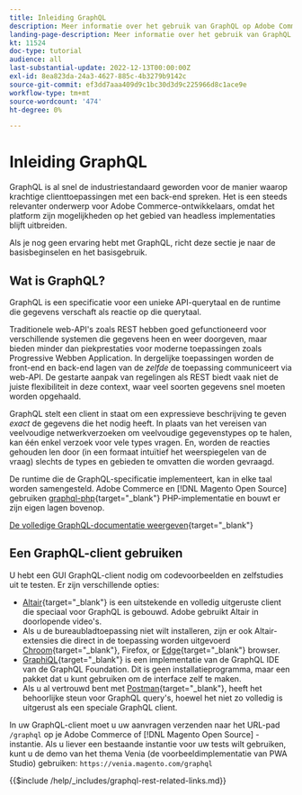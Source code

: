 ```yaml
---
title: Inleiding GraphQL
description: Meer informatie over het gebruik van GraphQL op Adobe Commerce en [!DNL Magento Open Source]. Gebruik GraphQL-oproepen voor GET en POSTEN voor Adobe Commerce en [!DNL Magento Open Source].
landing-page-description: Meer informatie over het gebruik van GraphQL op Adobe Commerce en [!DNL Magento Open Source]. Gebruik GraphQL-oproepen voor GET en POSTEN voor Adobe Commerce en [!DNL Magento Open Source].
kt: 11524
doc-type: tutorial
audience: all
last-substantial-update: 2022-12-13T00:00:00Z
exl-id: 8ea823da-24a3-4627-885c-4b3279b9142c
source-git-commit: ef3dd7aaa409d9c1bc30d3d9c225966d8c1ace9e
workflow-type: tm+mt
source-wordcount: '474'
ht-degree: 0%

---
```


# Inleiding GraphQL

GraphQL is al snel de industriestandaard geworden voor de manier waarop krachtige clienttoepassingen met een back-end spreken. Het is een steeds relevanter onderwerp voor Adobe Commerce-ontwikkelaars, omdat het platform zijn mogelijkheden op het gebied van headless implementaties blijft uitbreiden.

Als je nog geen ervaring hebt met GraphQL, richt deze sectie je naar de basisbeginselen en het basisgebruik.

## Wat is GraphQL?

GraphQL is een specificatie voor een unieke API-querytaal en de runtime die gegevens verschaft als reactie op die querytaal.

Traditionele web-API&#39;s zoals REST hebben goed gefunctioneerd voor verschillende systemen die gegevens heen en weer doorgeven, maar bieden minder dan piekprestaties voor moderne toepassingen zoals Progressive Webben Application. In dergelijke toepassingen worden de front-end en back-end lagen van de _zelfde_ de toepassing communiceert via web-API. De gestarte aanpak van regelingen als REST biedt vaak niet de juiste flexibiliteit in deze context, waar veel soorten gegevens snel moeten worden opgehaald.

GraphQL stelt een client in staat om een expressieve beschrijving te geven _exact_ de gegevens die het nodig heeft. In plaats van het vereisen van veelvoudige netwerkverzoeken om veelvoudige gegevenstypes op te halen, kan één enkel verzoek voor vele types vragen. En, worden de reacties gehouden len door (in een formaat intuïtief het weerspiegelen van de vraag) slechts de types en gebieden te omvatten die worden gevraagd.

De runtime die de GraphQL-specificatie implementeert, kan in elke taal worden samengesteld. Adobe Commerce en [!DNL Magento Open Source] gebruiken
[graphql-php](https://webonyx.github.io/graphql-php/){target="_blank"} PHP-implementatie en bouwt er zijn eigen lagen bovenop.

[De volledige GraphQL-documentatie weergeven](https://graphql.org/learn){target="_blank"}

## Een GraphQL-client gebruiken

U hebt een GUI GraphQL-client nodig om codevoorbeelden en zelfstudies uit te testen. Er zijn verschillende opties:

* [Altair](https://altairgraphql.dev/){target="_blank"} is een uitstekende en volledig uitgeruste client die speciaal voor GraphQL is gebouwd. Adobe gebruikt Altair in doorlopende video&#39;s.
* Als u de bureaubladtoepassing niet wilt installeren, zijn er ook Altair-extensies die direct in de toepassing worden uitgevoerd
   [Chroom](https://chrome.google.com/webstore/detail/altair-graphql-client/flnheeellpciglgpaodhkhmapeljopja){target="_blank"}, Firefox, or [Edge](https://microsoftedge.microsoft.com/addons/detail/altair-graphql-client/kpggioiimijgcalmnfnalgglgooonopa){target="_blank"} browser.
* [GraphiQL](https://github.com/graphql/graphiql/tree/main/packages/graphiql){target="_blank"} is een implementatie van de GraphQL IDE van de GraphQL Foundation. Dit is geen installatieprogramma, maar een pakket dat u kunt gebruiken om de interface zelf te maken.
* Als u al vertrouwd bent met [Postman](https://www.postman.com/){target="_blank"}, heeft het behoorlijke steun voor GraphQL query&#39;s, hoewel het niet zo volledig is uitgerust als een speciale GraphQL client.

In uw GraphQL-client moet u uw aanvragen verzenden naar het URL-pad `/graphql` op je Adobe Commerce of [!DNL Magento Open Source] -instantie. Als u liever een bestaande instantie voor uw tests wilt gebruiken, kunt u de demo van het thema Venia (de voorbeeldimplementatie van PWA Studio) gebruiken: `https://venia.magento.com/graphql`

{{$include /help/_includes/graphql-rest-related-links.md}}
